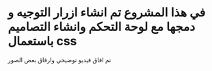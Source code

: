 #   في هذا المشروع تم انشاء ازرار التوجيه و دمجها مع لوحة التحكم وانشاء التصاميم باستعمال css
تم افاق فيديو توضيحي وارفاق بعض الصور
